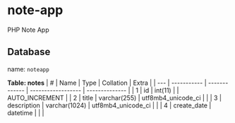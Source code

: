 # note-app

PHP Note App

## Database
name: `noteapp`

**Table: notes**
| #   | Name        | Type          | Collation          | Extra          |
| --- | ----------- | ------------- | ------------------ | -------------- |
| 1   | id          | int(11)       |                    | AUTO_INCREMENT |
| 2   | title       | varchar(255)  | utf8mb4_unicode_ci |                |
| 3   | description | varchar(1024) | utf8mb4_unicode_ci |                |
| 4   | create_date | datetime      |                    |                |
